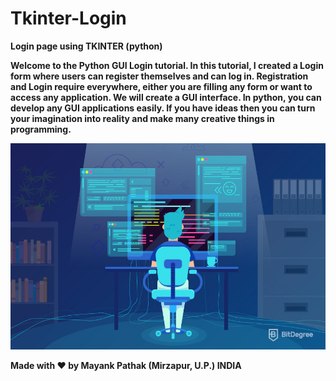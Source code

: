 # Tkinter-Login

**Login page using TKINTER (python)**

**Welcome to the Python GUI Login tutorial. In this tutorial, I created a Login form where users can register themselves and can log in. Registration and Login require everywhere, either you are filling any form or want to access any application. 
We will create a GUI interface. In python, you can develop any GUI applications easily. If you have ideas then you can turn your imagination into reality and make many creative things in programming.**

 <img height="330" width="540" src="logo.jpg">


**Made with ❤ by Mayank Pathak (Mirzapur, U.P.) INDIA**
